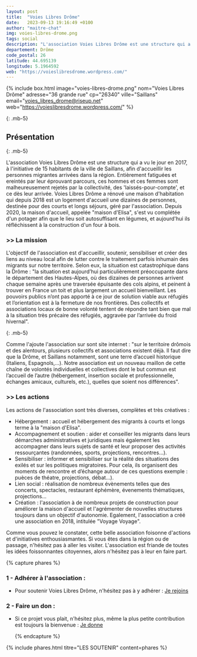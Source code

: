 ```yaml
---
layout: post
title:  "Voies Libres Drôme"
date:   2023-09-13 19:16:49 +0100
author: "maitre-chat"
img: voies-libres-drome.png
tags: social
description: "L'association Voies Libres Drôme est une structure qui a vu le jour en 2017, à l'initiative de 15 habitants de la ville de Saillans, afin d'accueillir les personnes migrantes arrivées dans la région. Entièrement fatiguées et ereintés par leur éprouvant parcours, ces hommes et ces femmes sont malheureusement rejetés par la collectivité, des 'laissés-pour-compte', et ce dès leur arrivée. Voies Libres Drôme a rénové une maison d'habitation qui depuis 2018 est un logement d'accueil une dizaines de personnes, destinée pour des courts et longs séjours, géré par l'association."
departement: Drôme
code_postal: 26
latitude: 44.695139
longitude: 5.1964592
web: "https://voieslibresdrome.wordpress.com/"
---
```


{% include box.html image="voies-libres-drome.png" nom="Voies Libres Drôme" adresse="36 grande rue" cp="26340" ville="Saillans" email="voies_libres_drome@riseup.net" web="https://voieslibresdrome.wordpress.com/" %}

{: .mb-5}

## Présentation

{: .mb-5}

L'association Voies Libres Drôme est une structure qui a vu le jour en 2017, à l'initiative de 15 habitants de la ville de Saillans, afin d'accueillir les personnes migrantes arrivées dans la région. Entièrement fatiguées et ereintés par leur éprouvant parcours, ces hommes et ces femmes sont malheureusement rejetés par la collectivité, des 'laissés-pour-compte', et ce dès leur arrivée. Voies Libres Drôme a rénové une maison d'habitation qui depuis 2018 est un logement d'accueil une dizaines de personnes, destinée pour des courts et longs séjours, géré par l'association. Depuis 2020, la maison d'accueil, appelée "maison d'Elisa", s'est vu complétée d'un potager afin que le lieu soit autosuffisant en légumes, et aujourd'hui ils réfléchissent à la construction d'un four à bois.

### >> La mission

L'objectif de l'association est d'accueillir, soutenir, sensibiliser et créer des liens au niveau local afin de lutter contre le traitement parfois inhumain des migrants sur notre territoire. Selon eux, la situation est catastrophique dans la Drôme : "la situation est aujourd’hui particulièrement préoccupante dans le département des Hautes-Alpes, où des dizaines de personnes arrivent chaque semaine après une traversée épuisante des cols alpins, et peinent à trouver en France un toit et plus largement un accueil bienveillant. Les pouvoirs publics n’ont pas apporté à ce jour de solution viable aux réfugiés et l’orientation est à la fermeture de nos frontières. Des collectifs et associations locaux de bonne volonté tentent de répondre tant bien que mal à la situation très précaire des réfugiés, aggravée par l’arrivée du froid hivernal". 

{: .mb-5}

Comme l'ajoute l'association sur sont site internet : "sur le territoire drômois et des alentours, plusieurs collectifs et associations existent déjà. Il faut dire que la Drôme, et Saillans notamment, sont une terre d’accueil historique (Italiens, Espagnols,…). Notre association est un nouveau maillon de cette chaîne de volontés individuelles et collectives dont le but commun est l’accueil de l’autre (hébergement, insertion sociale et professionnelle, échanges amicaux, culturels, etc.), quelles que soient nos différences".


### >> Les actions

Les actions de l'association sont très diverses, complètes et très créatives : 

  - Hébergement : accueil et hébergement des migrants à courts et longs terme à la "maison d'Elisa".
  - Accompagnement et soutien : aider et conseiller les migrants dans leurs démarches administratives et juridiques mais également les accompagner dans leurs sujets de santé et leur proposer des activités ressourçantes (randonnées, sports, projections, rencontres...).
  - Sensibiliser : informer et sensibiliser sur la réalité des situations des exilés et sur les politiques migratoires. Pour cela, ils organisent des moments de rencontre et d’échange autour de ces questions exemple : puèces de théatre, projections, débat...).
  - Lien social : réalisation de nombreux évènements telles que des concerts, spectacles, restaurant éphémère, évenements thématiques, projections...
  - Création : l'association à de nombreux projets de construction pour améliorer la maison d'accueil et l'agrémenter de nouvelles structures toujours dans un objectif d'autonomie. Egalement, l'association a créé une association en 2018, intitulée "Voyage Voyage".

  Comme vous pouvez le constater, cette belle association foisonne d'actions et d'initiatives enthousiasmantes. Si vous êtes dans la région ou de passage, n'hésitez pas à aller les visiter. L'association est friande de toutes les idées foissonnantes citoyennes, alors n'hésitez pas à leur en faire part. 

{% capture phares %}
### 1 - Adhérer à l'association :
- Pour soutenir Voies Libres Drôme, n'hésitez pas à y adhérer : <a href="https://www.helloasso.com/associations/voies-libres-drome/formulaires/3" target="_blank">Je rejoins</a>


### 2 - Faire un don :
- Si ce projet vous plait, n'hésitez plus, même la plus petite contribution est toujours la bienvenue : <a href="https://www.helloasso.com/associations/voies-libres-drome" target="_blank">Je donne</a>

  {% endcapture %}

{% include phares.html titre="LES SOUTENIR" content=phares %}